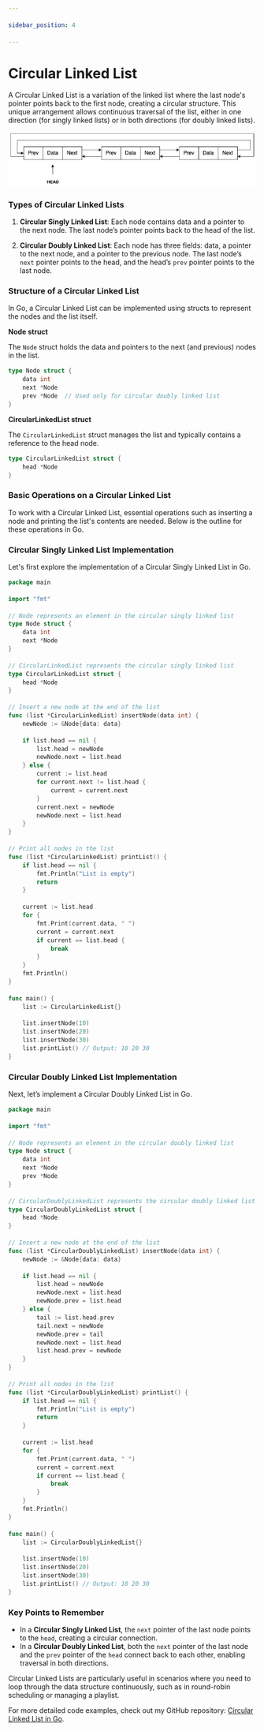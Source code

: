 ```yaml
---

sidebar_position: 4

---
```


# Circular Linked List

A Circular Linked List is a variation of the linked list where the last node's pointer points back to the first node, creating a circular structure. This unique arrangement allows continuous traversal of the list, either in one direction (for singly linked lists) or in both directions (for doubly linked lists).

![Circular linked list](../../img/circular-linked-list.jpg)

### Types of Circular Linked Lists

1. **Circular Singly Linked List**: Each node contains data and a pointer to the next node. The last node’s pointer points back to the head of the list.

2. **Circular Doubly Linked List**: Each node has three fields: data, a pointer to the next node, and a pointer to the previous node. The last node’s `next` pointer points to the head, and the head’s `prev` pointer points to the last node.

### Structure of a Circular Linked List

In Go, a Circular Linked List can be implemented using structs to represent the nodes and the list itself.

**Node struct**

The `Node` struct holds the data and pointers to the next (and previous) nodes in the list.

```go
type Node struct {
    data int
    next *Node
    prev *Node  // Used only for circular doubly linked list
}
```

**CircularLinkedList struct**

The `CircularLinkedList` struct manages the list and typically contains a reference to the head node.

```go
type CircularLinkedList struct {
    head *Node
}
```

### Basic Operations on a Circular Linked List

To work with a Circular Linked List, essential operations such as inserting a node and printing the list's contents are needed. Below is the outline for these operations in Go.

### Circular Singly Linked List Implementation

Let's first explore the implementation of a Circular Singly Linked List in Go.

```go
package main

import "fmt"

// Node represents an element in the circular singly linked list
type Node struct {
    data int
    next *Node
}

// CircularLinkedList represents the circular singly linked list
type CircularLinkedList struct {
    head *Node
}

// Insert a new node at the end of the list
func (list *CircularLinkedList) insertNode(data int) {
    newNode := &Node{data: data}

    if list.head == nil {
        list.head = newNode
        newNode.next = list.head
    } else {
        current := list.head
        for current.next != list.head {
            current = current.next
        }
        current.next = newNode
        newNode.next = list.head
    }
}

// Print all nodes in the list
func (list *CircularLinkedList) printList() {
    if list.head == nil {
        fmt.Println("List is empty")
        return
    }

    current := list.head
    for {
        fmt.Print(current.data, " ")
        current = current.next
        if current == list.head {
            break
        }
    }
    fmt.Println()
}

func main() {
    list := CircularLinkedList{}

    list.insertNode(10)
    list.insertNode(20)
    list.insertNode(30)
    list.printList() // Output: 10 20 30
}
```

### Circular Doubly Linked List Implementation

Next, let’s implement a Circular Doubly Linked List in Go.

```go
package main

import "fmt"

// Node represents an element in the circular doubly linked list
type Node struct {
    data int
    next *Node
    prev *Node
}

// CircularDoublyLinkedList represents the circular doubly linked list
type CircularDoublyLinkedList struct {
    head *Node
}

// Insert a new node at the end of the list
func (list *CircularDoublyLinkedList) insertNode(data int) {
    newNode := &Node{data: data}

    if list.head == nil {
        list.head = newNode
        newNode.next = list.head
        newNode.prev = list.head
    } else {
        tail := list.head.prev
        tail.next = newNode
        newNode.prev = tail
        newNode.next = list.head
        list.head.prev = newNode
    }
}

// Print all nodes in the list
func (list *CircularDoublyLinkedList) printList() {
    if list.head == nil {
        fmt.Println("List is empty")
        return
    }

    current := list.head
    for {
        fmt.Print(current.data, " ")
        current = current.next
        if current == list.head {
            break
        }
    }
    fmt.Println()
}

func main() {
    list := CircularDoublyLinkedList{}

    list.insertNode(10)
    list.insertNode(20)
    list.insertNode(30)
    list.printList() // Output: 10 20 30
}
```

### Key Points to Remember

- In a **Circular Singly Linked List**, the `next` pointer of the last node points to the `head`, creating a circular connection.
- In a **Circular Doubly Linked List**, both the `next` pointer of the last node and the `prev` pointer of the `head` connect back to each other, enabling traversal in both directions.

Circular Linked Lists are particularly useful in scenarios where you need to loop through the data structure continuously, such as in round-robin scheduling or managing a playlist.

For more detailed code examples, check out my GitHub repository: [Circular Linked List in Go](https://github.com/shekhar-patil/data_structure_and_algorithms/blob/main/data_structures/linked_list/golang/circular_linked_list.go).
